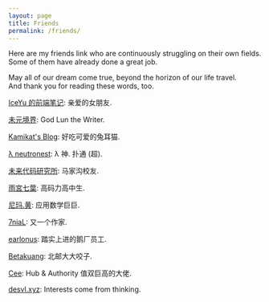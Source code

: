 ```yaml
---
layout: page
title: Friends
permalink: /friends/
---
```


Here are my friends link who are continuously struggling on their own fields.  
Some of them have already done a great job.

May all of our dream come true, beyond the horizon of our life travel.  
And thank you for reading these words, too.

<a target="_blank" href="https://lxy2222.github.io/">IceYu 的前端笔记</a>: 亲爱的女朋友.

<a target="_blank" href="http://molun.net/">未元境界</a>: God Lun the Writer.

<a target="_blank" href="https://banana.moe">Kamikat's Blog</a>: 好吃可爱的兔耳猫.

<a target="_blank" href="http://www.neutronest.moe/">λ neutronest</a>: λ 神. 扑通 (超).

<a target="_blank" href="http://blog.atelier39.org/">未来代码研究所</a>: 马家沟校友.

<a target="_blank" href="http://otakuchiyan.github.io/">雨宮七葉</a>: 高码力高中生.

<a target="_blank" href="http://enigmahuang.me/">尼玛.黄</a>: 应用数学巨巨.

<a target="_blank" href="http://log.7thprotocol.org/">7niaL</a>: 又一个作家.

<a target="_blank" href="http://earlonus.com/">earlonus</a>: 踏实上进的鹅厂员工.

<a target="_blank" href="https://kyouko.net/blog">Betakuang</a>: 北邮大大咬子.

<a target="_blank" href="http://blog.cee.moe/">Cee</a>: Hub & Authority 值双巨高的大佬.

<a target="_blank" href="https://bismarck.moe/">desvl.xyz</a>: Interests come from thinking.


